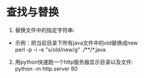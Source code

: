 # 查找与替换
1. 替换文件中的指定字符串:
+ 示例：把当前目录下所有java文件中的old替换成new \
perl -p -i -e "s/old/new/g" ./**/*.java

2. 用python快速跑一个http服务器显示目录以及文件:</br>
python -m http.server 80
